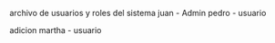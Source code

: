archivo de usuarios y roles del sistema
juan - Admin
pedro  - usuario 

adicion 
martha - usuario 


